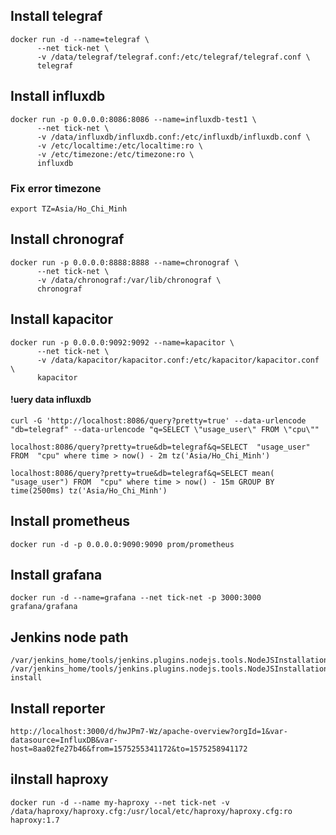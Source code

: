 

## Install telegraf
```
docker run -d --name=telegraf \
      --net tick-net \
      -v /data/telegraf/telegraf.conf:/etc/telegraf/telegraf.conf \
      telegraf
```

## Install influxdb
```
docker run -p 0.0.0.0:8086:8086 --name=influxdb-test1 \
      --net tick-net \
      -v /data/influxdb/influxdb.conf:/etc/influxdb/influxdb.conf \
      -v /etc/localtime:/etc/localtime:ro \
      -v /etc/timezone:/etc/timezone:ro \
      influxdb
```
### Fix error timezone
```
export TZ=Asia/Ho_Chi_Minh
```

## Install chronograf
```
docker run -p 0.0.0.0:8888:8888 --name=chronograf \
      --net tick-net \
      -v /data/chronograf:/var/lib/chronograf \
      chronograf
```

## Install kapacitor
```
docker run -p 0.0.0.0:9092:9092 --name=kapacitor \
      --net tick-net \
      -v /data/kapacitor/kapacitor.conf:/etc/kapacitor/kapacitor.conf \
      kapacitor
```

#### !uery data influxdb
```
curl -G 'http://localhost:8086/query?pretty=true' --data-urlencode "db=telegraf" --data-urlencode "q=SELECT \"usage_user\" FROM \"cpu\""

localhost:8086/query?pretty=true&db=telegraf&q=SELECT  "usage_user" FROM  "cpu" where time > now() - 2m tz('Asia/Ho_Chi_Minh')

localhost:8086/query?pretty=true&db=telegraf&q=SELECT mean( "usage_user") FROM  "cpu" where time > now() - 15m GROUP BY time(2500ms) tz('Asia/Ho_Chi_Minh') 

```

## Install prometheus
```
docker run -d -p 0.0.0.0:9090:9090 prom/prometheus
```

## Install grafana
```
docker run -d --name=grafana --net tick-net -p 3000:3000 grafana/grafana
```

## Jenkins node path
```
/var/jenkins_home/tools/jenkins.plugins.nodejs.tools.NodeJSInstallation/node/bin/node /var/jenkins_home/tools/jenkins.plugins.nodejs.tools.NodeJSInstallation/node/bin/npm install
```

## Install reporter
```
http://localhost:3000/d/hwJPm7-Wz/apache-overview?orgId=1&var-datasource=InfluxDB&var-host=8aa02fe27b46&from=1575255341172&to=1575258941172
```

## iInstall haproxy
```
docker run -d --name my-haproxy --net tick-net -v /data/haproxy/haproxy.cfg:/usr/local/etc/haproxy/haproxy.cfg:ro haproxy:1.7
```













